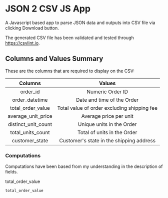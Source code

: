 # JSON 2 CSV JS App

A Javascript based app to parse JSON data and outputs into CSV file via clicking Download button.

The generated CSV file has been validated and tested through https://csvlint.io. 

## Columns and Values Summary

These are the columns that are required to display on the CSV:

| Columns | Values
| :---: | :---: |
| order_id | Numeric Order ID |
| order_datetime | Date and time of the Order |
| total_order_value | Total value of order excluding shipping fee |
| average_unit_price | Average price per unit |
| distinct_unit_count | Unique units in the Order |
| total_units_count | Total of units in the Order |
| customer_state | Customer's state in the shipping address |

### Computations

Computations have been based from my understanding in the description of fields.

total_order_value

```
total_order_value
```

